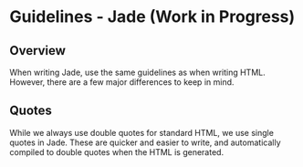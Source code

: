 # Guidelines - Jade (Work in Progress)

## Overview

When writing Jade, use the same guidelines as when writing HTML. However, there are a few major differences to keep in mind.

## Quotes

While we always use double quotes for standard HTML, we use single quotes in Jade. These are quicker and easier to write, and automatically compiled to double quotes when the HTML is generated.